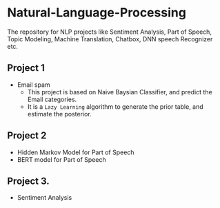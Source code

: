 # Natural-Language-Processing
The repository for NLP projects like Sentiment Analysis, Part of Speech, Topic Modeling, Machine Translation, Chatbox, DNN speech Recognizer etc.

## Project 1
  - Email spam
    - This project is based on Naive Baysian Classifier, and predict the Email categories.
    - It is a `Lazy Learning` algorithm to generate the prior table, and estimate the posterior.

## Project 2
  - Hidden Markov Model for Part of Speech
  - BERT model for Part of Speech

## Project 3.
  - Sentiment Analysis
